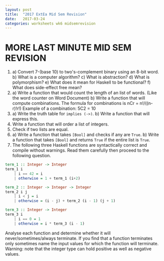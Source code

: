 ```yaml
---
layout: post
title:  "2017 ExtEa Mid Sem Revision"
date:   2017-03-24
categories: worksheets wk6 midsemrevision
---
```


# MORE LAST MINUTE MID SEM REVISION

1. a) Convert 7-(base 10) to two's-complement binary using an 8-bit word.
b) What is a computer algorithm?
c) What is abstraction?
d) What is polymorphism?
e) What does it mean for Haskell to be functional?
f) What does side-effect free mean?
2. a) Write a function that would count the length of an list of words. (Like the word counter on Word Document)
b) Write a function that will compute combinations. 
The formula for combinations is nCr = n!/((n-r)!r!)
Example of a combination: 5C2 = 10
3. a) Write the truth table for ``implies (->)``.
b) Write a function that will express this.
4. Write a function that will order a list of integers. 
5. Check if two lists are equal.
6. a) Write a function that takes ``[Bool]`` and checks if any are ``True``.
b) Write a function that takes ``[Bool]`` and returns ``True`` if the entire list is ``True``.
7. The following three Haskell functions are syntactically correct and compile without warnings. Read them carefully then proceed to the following question.
```haskell
term_1 :: Integer -> Integer
term_1 i
    | i == 42 = i
    | otherwise = 1 + term_1 (i+2)

term_2 :: Integer -> Integer -> Integer
term_2 i j
    | i < j = i
    | otherwise = (i - j) + term_2 (i - 1) (j + 1)

term_3 :: Integer -> Integer 
term_3 i 
    | i == 0 = 1
    | otherwise = i * term_3 (i - 1)
```
Analyse each function and determine whether it will never/sometimes/always terminate. If you find that a function terminates only sometimes name the input values for which the function will terminate. Warning: note that the integer type can hold positive as well as negative values.
